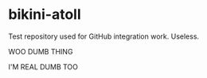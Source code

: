 bikini-atoll
============

Test repository used for GitHub integration work. Useless.

WOO DUMB THING

I'M REAL DUMB TOO
